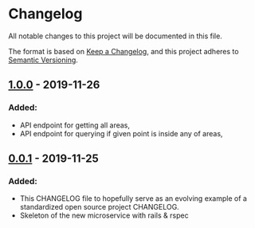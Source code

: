 # Changelog
All notable changes to this project will be documented in this file.

The format is based on [Keep a Changelog](https://keepachangelog.com/en/1.0.0/),
and this project adheres to [Semantic Versioning](https://semver.org/spec/v2.0.0.html).

## [1.0.0] - 2019-11-26
### Added:
- API endpoint for getting all areas,
- API endpoint for querying if given point is inside any of areas,

## [0.0.1] - 2019-11-25
### Added:
- This CHANGELOG file to hopefully serve as an evolving example of a
  standardized open source project CHANGELOG.
- Skeleton of the new microservice with rails & rspec

[Unreleased]: https://github.com/scoiatael/medea/compare/v1.0.0...HEAD
[1.0.0]: https://github.com/scoiatael/medea/compare/v0.0.1...v1.0.0
[0.0.1]: https://github.com/scoiatael/medea/releases/tag/v0.0.1
